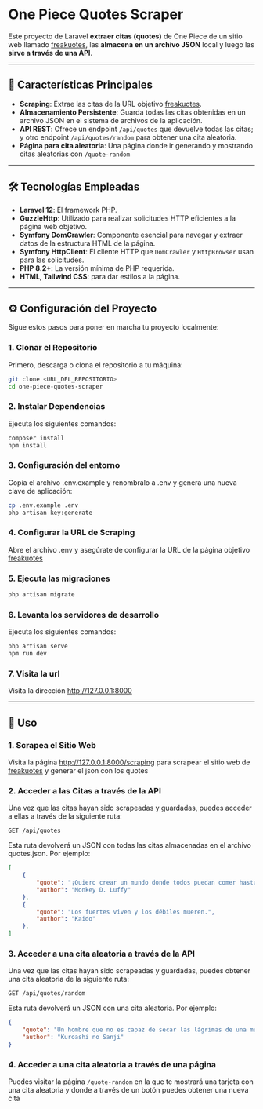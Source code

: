 # One Piece Quotes Scraper

Este proyecto de Laravel **extraer citas (quotes)** de One Piece de un sitio web llamado [freakuotes](https://freakuotes.com/frases/30/one-piece),  las **almacena en un archivo JSON** local y luego las **sirve a través de una API**.

---

## 🚀 Características Principales

* **Scraping**: Extrae las citas de la URL objetivo [freakuotes](https://freakuotes.com/frases/30/one-piece).
* **Almacenamiento Persistente**: Guarda todas las citas obtenidas en un archivo JSON en el sistema de archivos de la aplicación.
* **API REST**: Ofrece un endpoint `/api/quotes` que devuelve todas las citas; y otro endpoint `/api/quotes/random` para obtener una cita aleatoria.
* **Página para cita aleatoria**: Una página donde ir generando y mostrando citas aleatorias con `/quote-random`
---

## 🛠️ Tecnologías Empleadas

* **Laravel 12**: El framework PHP.
* **GuzzleHttp**: Utilizado para realizar solicitudes HTTP eficientes a la página web objetivo.
* **Symfony DomCrawler**: Componente esencial para navegar y extraer datos de la estructura HTML de la página.
* **Symfony HttpClient**: El cliente HTTP que `DomCrawler` y `HttpBrowser` usan para las solicitudes.
* **PHP 8.2+**: La versión mínima de PHP requerida.
* **HTML, Tailwind CSS**: para dar estilos a la página.

---

## ⚙️ Configuración del Proyecto

Sigue estos pasos para poner en marcha tu proyecto localmente:

### 1. Clonar el Repositorio

Primero, descarga o clona el repositorio a tu máquina:

```bash
git clone <URL_DEL_REPOSITORIO>
cd one-piece-quotes-scraper
```
### 2. Instalar Dependencias
Ejecuta los siguientes comandos:
```bash
composer install
npm install
```

### 3. Configuración del entorno
Copia el archivo .env.example y renombralo a .env y genera una nueva clave de aplicación:

 ```bash composer
cp .env.example .env
php artisan key:generate
```

###  4. Configurar la URL de Scraping
Abre el archivo .env y asegúrate de configurar la URL de la página objetivo [freakuotes](https://freakuotes.com/frases/30/one-piece) 

### 5. Ejecuta las migraciones
```bash
php artisan migrate
```

### 6. Levanta los servidores de desarrollo
Ejecuta los siguientes comandos:
```bash
php artisan serve
npm run dev
```

### 7. Visita la url 
Visita la dirección http://127.0.0.1:8000

---

## 🏃 Uso
### 1. Scrapea el Sitio Web
Visita la página http://127.0.0.1:8000/scraping para scrapear el sitio web de [freakuotes](https://freakuotes.com/frases/30/one-piece) y generar el json con los quotes

### 2. Acceder a las Citas a través de la API
Una vez que las citas hayan sido scrapeadas y guardadas, puedes acceder a ellas a través de la siguiente ruta:
```
GET /api/quotes
```
Esta ruta devolverá un JSON con todas las citas almacenadas en el archivo quotes.json. Por ejemplo:
```json
[
    {
        "quote": "¡Quiero crear un mundo donde todos puedan comer hasta saciarse!",
        "author": "Monkey D. Luffy"
    },
    {
        "quote": "Los fuertes viven y los débiles mueren.",
        "author": "Kaido"
    },
]
```

### 3. Acceder a una cita aleatoria a través de la API
Una vez que las citas hayan sido scrapeadas y guardadas, puedes obtener una cita aleatoria de la siguiente ruta:
```
GET /api/quotes/random
```
Esta ruta devolverá un JSON con una cita aleatoria. Por ejemplo:
```json
{
    "quote": "Un hombre que no es capaz de secar las lágrimas de una mujer no es un hombre",
    "author": "Kuroashi no Sanji"
}
```
### 4. Acceder a una cita aleatoria a través de una página
Puedes visitar la página `/quote-random` en la que te mostrará una tarjeta con una cita aleatoria y donde a través de un botón puedes obtener una nueva cita